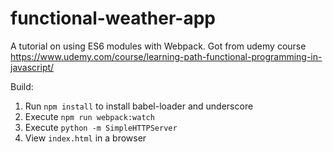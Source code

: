 # functional-weather-app

A tutorial on using ES6 modules with Webpack. Got from udemy course https://www.udemy.com/course/learning-path-functional-programming-in-javascript/

Build:

1. Run `npm install` to install babel-loader and underscore
2. Execute `npm run webpack:watch`
3. Execute `python -m SimpleHTTPServer`
4. View `index.html` in a browser